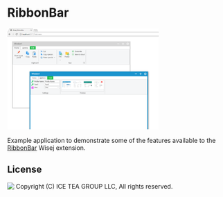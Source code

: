 RibbonBar
====

<img src="../Support/Images/RibbonBarExample.png" width="350" height="233">

Example application to demonstrate some of the features available to the [RibbonBar](https://github.com/iceteagroup/wisej-extensions/tree/master/Wisej.Web.Ext.RibbonBar) Wisej extension.

License
-------
<img src="http://iceteagroup.com/wp-content/uploads/2017/01/Square-64x64-trasp.png" height="20" align="top"> Copyright (C) ICE TEA GROUP LLC, All rights reserved.
